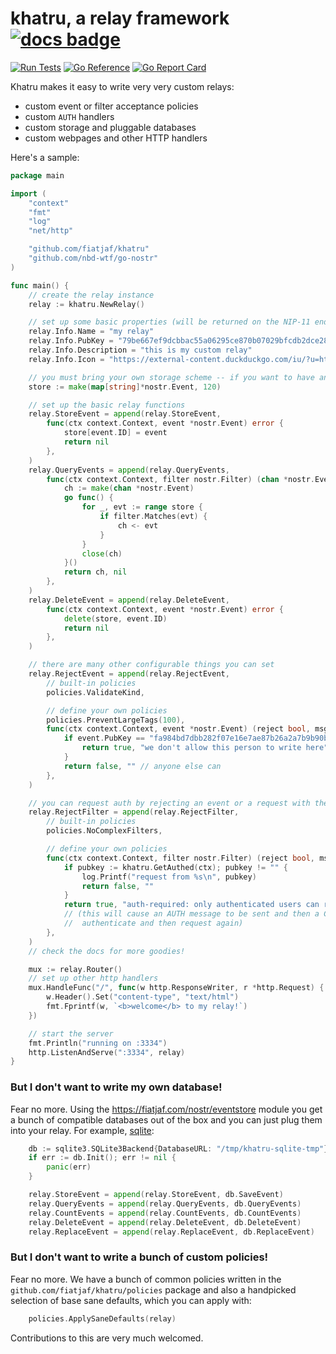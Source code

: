 # khatru, a relay framework [![docs badge](https://img.shields.io/badge/docs-reference-blue)](https://pkg.go.dev/github.com/fiatjaf/khatru#Relay)

[![Run Tests](https://github.com/fiatjaf/khatru/actions/workflows/test.yml/badge.svg)](https://github.com/fiatjaf/khatru/actions/workflows/test.yml)
[![Go Reference](https://pkg.go.dev/badge/github.com/fiatjaf/khatru.svg)](https://pkg.go.dev/github.com/fiatjaf/khatru)
[![Go Report Card](https://goreportcard.com/badge/github.com/fiatjaf/khatru)](https://goreportcard.com/report/github.com/fiatjaf/khatru)

Khatru makes it easy to write very very custom relays:

  - custom event or filter acceptance policies
  - custom `AUTH` handlers
  - custom storage and pluggable databases
  - custom webpages and other HTTP handlers

Here's a sample:

```go
package main

import (
	"context"
	"fmt"
	"log"
	"net/http"

	"github.com/fiatjaf/khatru"
	"github.com/nbd-wtf/go-nostr"
)

func main() {
	// create the relay instance
	relay := khatru.NewRelay()

	// set up some basic properties (will be returned on the NIP-11 endpoint)
	relay.Info.Name = "my relay"
	relay.Info.PubKey = "79be667ef9dcbbac55a06295ce870b07029bfcdb2dce28d959f2815b16f81798"
	relay.Info.Description = "this is my custom relay"
	relay.Info.Icon = "https://external-content.duckduckgo.com/iu/?u=https%3A%2F%2Fliquipedia.net%2Fcommons%2Fimages%2F3%2F35%2FSCProbe.jpg&f=1&nofb=1&ipt=0cbbfef25bce41da63d910e86c3c343e6c3b9d63194ca9755351bb7c2efa3359&ipo=images"

	// you must bring your own storage scheme -- if you want to have any
	store := make(map[string]*nostr.Event, 120)

	// set up the basic relay functions
	relay.StoreEvent = append(relay.StoreEvent,
		func(ctx context.Context, event *nostr.Event) error {
			store[event.ID] = event
			return nil
		},
	)
	relay.QueryEvents = append(relay.QueryEvents,
		func(ctx context.Context, filter nostr.Filter) (chan *nostr.Event, error) {
			ch := make(chan *nostr.Event)
			go func() {
				for _, evt := range store {
					if filter.Matches(evt) {
						ch <- evt
					}
				}
				close(ch)
			}()
			return ch, nil
		},
	)
	relay.DeleteEvent = append(relay.DeleteEvent,
		func(ctx context.Context, event *nostr.Event) error {
			delete(store, event.ID)
			return nil
		},
	)

	// there are many other configurable things you can set
	relay.RejectEvent = append(relay.RejectEvent,
		// built-in policies
		policies.ValidateKind,

		// define your own policies
		policies.PreventLargeTags(100),
		func(ctx context.Context, event *nostr.Event) (reject bool, msg string) {
			if event.PubKey == "fa984bd7dbb282f07e16e7ae87b26a2a7b9b90b7246a44771f0cf5ae58018f52" {
				return true, "we don't allow this person to write here"
			}
			return false, "" // anyone else can
		},
	)

	// you can request auth by rejecting an event or a request with the prefix "auth-required: "
	relay.RejectFilter = append(relay.RejectFilter,
		// built-in policies
		policies.NoComplexFilters,

		// define your own policies
		func(ctx context.Context, filter nostr.Filter) (reject bool, msg string) {
			if pubkey := khatru.GetAuthed(ctx); pubkey != "" {
				log.Printf("request from %s\n", pubkey)
				return false, ""
			}
			return true, "auth-required: only authenticated users can read from this relay"
			// (this will cause an AUTH message to be sent and then a CLOSED message such that clients can
			//  authenticate and then request again)
		},
	)
	// check the docs for more goodies!

	mux := relay.Router()
	// set up other http handlers
	mux.HandleFunc("/", func(w http.ResponseWriter, r *http.Request) {
		w.Header().Set("content-type", "text/html")
		fmt.Fprintf(w, `<b>welcome</b> to my relay!`)
	})

	// start the server
	fmt.Println("running on :3334")
	http.ListenAndServe(":3334", relay)
}
```

### But I don't want to write my own database!

Fear no more. Using the https://fiatjaf.com/nostr/eventstore module you get a bunch of compatible databases out of the box and you can just plug them into your relay. For example, [sqlite](https://pkg.go.dev/fiatjaf.com/nostr/eventstore/sqlite3):

```go
	db := sqlite3.SQLite3Backend{DatabaseURL: "/tmp/khatru-sqlite-tmp"}
	if err := db.Init(); err != nil {
		panic(err)
	}

	relay.StoreEvent = append(relay.StoreEvent, db.SaveEvent)
	relay.QueryEvents = append(relay.QueryEvents, db.QueryEvents)
	relay.CountEvents = append(relay.CountEvents, db.CountEvents)
	relay.DeleteEvent = append(relay.DeleteEvent, db.DeleteEvent)
	relay.ReplaceEvent = append(relay.ReplaceEvent, db.ReplaceEvent)
```

### But I don't want to write a bunch of custom policies!

Fear no more. We have a bunch of common policies written in the `github.com/fiatjaf/khatru/policies` package and also a handpicked selection of base sane defaults, which you can apply with:

```go
	policies.ApplySaneDefaults(relay)
```

Contributions to this are very much welcomed.
